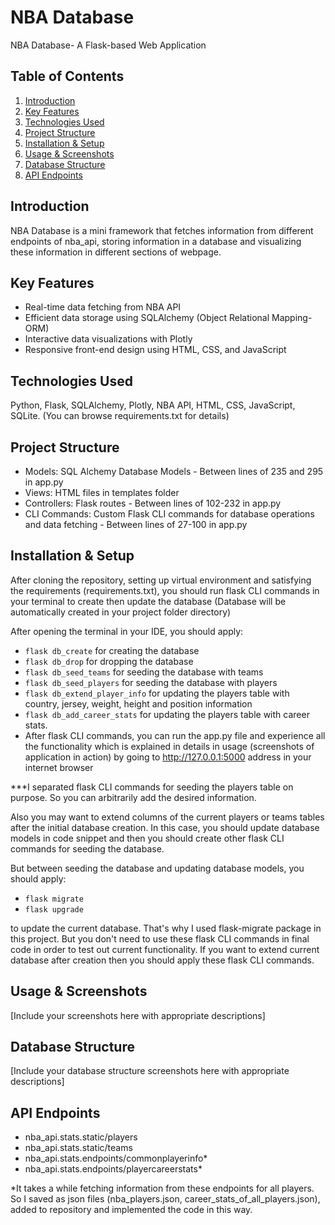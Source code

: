 # NBA Database
NBA Database- A Flask-based Web Application
## Table of Contents

1. [Introduction](#introduction)
2. [Key Features](#key-features)
3. [Technologies Used](#technologies-used)
4. [Project Structure](#project-structure)
5. [Installation & Setup](#installation--setup)
6. [Usage & Screenshots](#usage--screenshots)
7. [Database Structure](#database-structure)
8. [API Endpoints](#api-endpoints)

## Introduction

NBA Database is a mini framework that fetches information from different endpoints of nba_api, storing information in a database and visualizing these information in different sections of webpage.

## Key Features

- Real-time data fetching from NBA API
- Efficient data storage using SQLAlchemy (Object Relational Mapping-ORM)
- Interactive data visualizations with Plotly
- Responsive front-end design using HTML, CSS, and JavaScript

## Technologies Used

Python, Flask, SQLAlchemy, Plotly, NBA API, HTML, CSS, JavaScript, SQLite. (You can browse requirements.txt for details)

## Project Structure

- Models: SQL Alchemy Database Models - Between lines of 235 and 295 in app.py
- Views: HTML files in templates folder
- Controllers: Flask routes - Between lines of 102-232 in app.py
- CLI Commands: Custom Flask CLI commands for database operations and data fetching - Between lines of 27-100 in app.py

## Installation & Setup

After cloning the repository, setting up virtual environment and satisfying the requirements (requirements.txt), you should run flask CLI commands in your terminal to create then update the database (Database will be automatically created in your project folder directory)

After opening the terminal in your IDE, you should apply:

- `flask db_create` for creating the database
- `flask db_drop` for dropping the database
- `flask db_seed_teams` for seeding the database with teams
- `flask db_seed_players` for seeding the database with players
- `flask db_extend_player_info` for updating the players table with country, jersey, weight, height and position information
- `flask db_add_career_stats` for updating the players table with career stats.
- After flask CLI commands, you can run the app.py file and experience all the functionality which is explained in details in usage (screenshots of application in action) by going to http://127.0.0.1:5000 address in your internet browser

***I separated flask CLI commands for seeding the players table on purpose. So you can arbitrarily add the desired information.

Also you may want to extend columns of the current players or teams tables after the initial database creation. In this case, you should update database models in code snippet and then you should create other flask CLI commands for seeding the database.

But between seeding the database and updating database models, you should apply:

- `flask migrate`
- `flask upgrade`

to update the current database. That's why I used flask-migrate package in this project. But you don't need to use these flask CLI commands in final code in order to test out current functionality. If you want to extend current database after creation then you should apply these flask CLI commands.

## Usage & Screenshots

[Include your screenshots here with appropriate descriptions]

## Database Structure

[Include your database structure screenshots here with appropriate descriptions]

## API Endpoints

- nba_api.stats.static/players
- nba_api.stats.static/teams
- nba_api.stats.endpoints/commonplayerinfo*
- nba_api.stats.endpoints/playercareerstats*

*It takes a while fetching information from these endpoints for all players. So I saved as json files (nba_players.json, career_stats_of_all_players.json), added to repository and implemented the code in this way.
